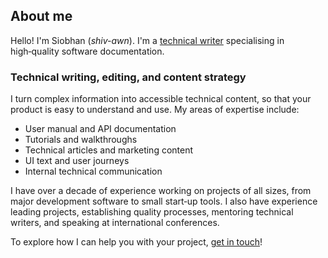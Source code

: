 ## About me

Hello! I'm Siobhan (_shiv-awn_). I'm a [technical writer](https://en.wikipedia.org/wiki/Technical_writer) specialising in high&#8209;quality software documentation.

### Technical writing, editing, and content strategy

I turn complex information into accessible technical content, so that your product is easy to understand and use. My areas of expertise include:

* User manual and API documentation
* Tutorials and walkthroughs
* Technical articles and marketing content
* UI text and user journeys
* Internal technical communication

I have over a decade of experience working on projects of all sizes, from major development software to small start&#8209;up tools. I also have experience leading projects, establishing quality processes, mentoring technical writers, and speaking at international conferences.

To explore how I can help you with your project, [get in touch](mailto:hello@fitzgerald-gibson.com)!